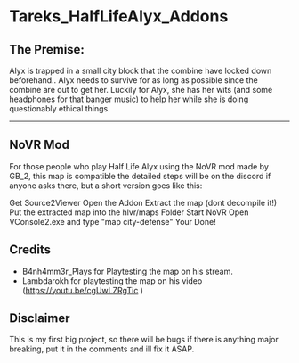 # Tareks_HalfLifeAlyx_Addons
## **The Premise:**
Alyx is trapped in a small city block that the combine have locked down beforehand.. Alyx needs to survive for as long as possible since the combine are out to get her. Luckily for Alyx, she has her wits (and some headphones for that banger music) to help her while she is doing questionably ethical things.

------------------------------------------------------------------------------------------------------------------

## **NoVR Mod**
For those people who play Half Life Alyx using the NoVR mod made by GB_2, this map is compatible the detailed steps will be on the discord if anyone asks there, but a short version goes like this:

Get Source2Viewer
Open the Addon
Extract the map (dont decompile it!)
Put the extracted map into the hlvr/maps Folder
Start NoVR
Open VConsole2.exe and type "map city-defense"
Your Done!


## **Credits**

- B4nh4mm3r_Plays for Playtesting the map on his stream.
- Lambdarokh for playtesting the map on his video (https://youtu.be/cgUwLZRgTic )

## **Disclaimer**
This is my first big project, so there will be bugs if there is anything major breaking, put it in the comments and ill fix it ASAP.
